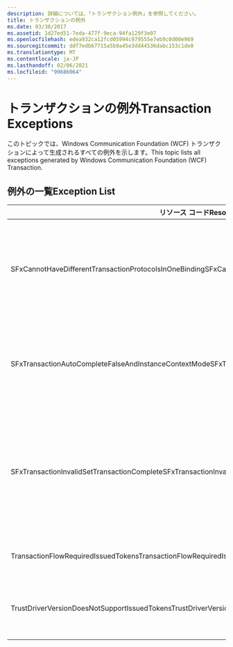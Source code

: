 ```yaml
---
description: 詳細については、「トランザクション例外」を参照してください。
title: トランザクションの例外
ms.date: 03/30/2017
ms.assetid: 1d27ed51-7eda-477f-9eca-94fa129f3e07
ms.openlocfilehash: edea932ca12fcd05994c979555e7eb9c0d00e969
ms.sourcegitcommit: ddf7edb67715a5b9a45e3dd44536dabc153c1de0
ms.translationtype: MT
ms.contentlocale: ja-JP
ms.lasthandoff: 02/06/2021
ms.locfileid: "99686064"
---
```

# <a name="transaction-exceptions"></a><span data-ttu-id="40da9-103">トランザクションの例外</span><span class="sxs-lookup"><span data-stu-id="40da9-103">Transaction Exceptions</span></span>

<span data-ttu-id="40da9-104">このトピックでは、Windows Communication Foundation (WCF) トランザクションによって生成されるすべての例外を示します。</span><span class="sxs-lookup"><span data-stu-id="40da9-104">This topic lists all exceptions generated by Windows Communication Foundation (WCF) Transaction.</span></span>  
  
## <a name="exception-list"></a><span data-ttu-id="40da9-105">例外の一覧</span><span class="sxs-lookup"><span data-stu-id="40da9-105">Exception List</span></span>  
  
|<span data-ttu-id="40da9-106">リソース コード</span><span class="sxs-lookup"><span data-stu-id="40da9-106">Resource Code</span></span>|<span data-ttu-id="40da9-107">リソースの文字列</span><span class="sxs-lookup"><span data-stu-id="40da9-107">Resource String</span></span>|  
|-------------------|---------------------|  
|<span data-ttu-id="40da9-108">SFxCannotHaveDifferentTransactionProtocolsInOneBinding</span><span class="sxs-lookup"><span data-stu-id="40da9-108">SFxCannotHaveDifferentTransactionProtocolsInOneBinding</span></span>|<span data-ttu-id="40da9-109">メタデータからインポートされたポリシー情報により、TransactionProtocol に操作間で異なる値が指定されました。</span><span class="sxs-lookup"><span data-stu-id="40da9-109">The policy information being imported from metadata specifies different values for TransactionProtocol among the operations.</span></span> <span data-ttu-id="40da9-110">各エンドポイントでサポートされる TransactionProtocol は 1 つに限られます。</span><span class="sxs-lookup"><span data-stu-id="40da9-110">Only a single TransactionProtocol for each endpoint is supported.</span></span>|  
|<span data-ttu-id="40da9-111">SFxTransactionAutoCompleteFalseAndInstanceContextMode</span><span class="sxs-lookup"><span data-stu-id="40da9-111">SFxTransactionAutoCompleteFalseAndInstanceContextMode</span></span>|<span data-ttu-id="40da9-112">TransactionAutoComplete は、サービスの InstanceContextMode が PerSession にならない限り、false にはなりません。</span><span class="sxs-lookup"><span data-stu-id="40da9-112">TransactionAutoComplete cannot be false unless the service's InstanceContextMode is PerSession.</span></span> <span data-ttu-id="40da9-113">指定したコントラクトと操作の実装でエラーが発生しました。</span><span class="sxs-lookup"><span data-stu-id="40da9-113">An error was found on the implementation of the specified contract and operation.</span></span>|  
|<span data-ttu-id="40da9-114">SFxTransactionInvalidSetTransactionComplete</span><span class="sxs-lookup"><span data-stu-id="40da9-114">SFxTransactionInvalidSetTransactionComplete</span></span>|<span data-ttu-id="40da9-115">OperationContext.SetTransactionComplete は、TransactionAutoComplete が false に設定され、TransactionScopeRequired が true に設定されている場合にのみ、操作から呼び出すことができます。</span><span class="sxs-lookup"><span data-stu-id="40da9-115">OperationContext.SetTransactionComplete can be called in an operation only when TransactionAutoComplete is set to false and TransactionScopeRequired is set to true.</span></span> <span data-ttu-id="40da9-116">これは無効なシナリオであり、現在のトランザクションは終了しました。</span><span class="sxs-lookup"><span data-stu-id="40da9-116">This is an invalid scenario and the current transaction was terminated.</span></span>|  
|<span data-ttu-id="40da9-117">TransactionFlowRequiredIssuedTokens</span><span class="sxs-lookup"><span data-stu-id="40da9-117">TransactionFlowRequiredIssuedTokens</span></span>|<span data-ttu-id="40da9-118">トランザクションをフローさせるには、発行済みトークンのフローもサポートされる必要があります。</span><span class="sxs-lookup"><span data-stu-id="40da9-118">To flow a transaction, flowing issued tokens must also be supported.</span></span>|  
|<span data-ttu-id="40da9-119">TrustDriverVersionDoesNotSupportIssuedTokens</span><span class="sxs-lookup"><span data-stu-id="40da9-119">TrustDriverVersionDoesNotSupportIssuedTokens</span></span>|<span data-ttu-id="40da9-120">構成されたバージョンの Trust では、発行済みトークンがサポートされません。</span><span class="sxs-lookup"><span data-stu-id="40da9-120">The configured Trust version does not support issued tokens.</span></span> <span data-ttu-id="40da9-121">WSTrustFeb2005 またはそれ以降を使用してください。</span><span class="sxs-lookup"><span data-stu-id="40da9-121">Use WSTrustFeb2005 or above.</span></span>|
